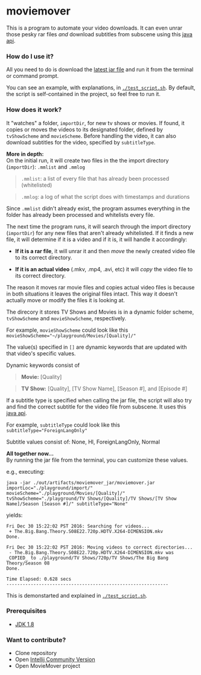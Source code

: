 # moviemover #
This is a program to automate your video downloads. It can even unrar those pesky rar files *and* download subtitles from subscene using this [java api](https://github.com/jangelsb/subscene_api).


### How do I use it? ###
All you need to do is download the [latest jar file](https://github.com/jangelsb/moviemover/tree/master/out/artifacts/moviemover_jar) and run it from the terminal or command prompt. 

You can see an example, with explanations, in [`./test_script.sh`](https://github.com/jangelsb/moviemover/blob/master/test_script.sh). By default, the script is self-contained in the project, so feel free to run it.

### How does it work? ###
It "watches" a folder, `importDir`, for new tv shows or movies. If found, it copies or moves the videos to its designated folder, defined by `tvShowScheme` and `movieScheme`. Before handling the video, it can also download subtitles for the video, specified by `subtitleType`.

  
**More in depth:**  
On the initial run, it will create two files in the the import directory (`importDir`): `.mmlist` and `.mmlog`


> `.mmlist`: a list of every file that has already been processed (whitelisted)

>`.mmlog`: a log of what the script does with timestamps and durations

Since `.mmlist` didn't already exist, the program assumes everything in the folder has already been processed and whitelists every file.

  
The next time the program runs, it will search through the import directory (`importDir`) for any new files that aren't already whitelisted. If it finds a new file, it will determine if it is a video and if it is, it will handle it accordingly:

* **If it is a rar file**, it will unrar it and then *move* the newly created video file to its correct directory.

* **If it is an actual video** (.mkv, .mp4, .avi, etc) it will *copy* the video file to its correct directory. 

The reason it moves rar movie files and copies actual video files is because in both situations it leaves the original files intact. This way it doesn't actually move or modify the files it is looking at. 

  
The direcory it stores TV Shows and Movies is in a dynamic folder scheme, `tvShowScheme` and `movieShowScheme`, respectively. 

For example, `movieShowScheme` could look like this `movieShowScheme="~/playground/Movies/[Quality]/"`

The value(s) specified in `[]` are dynamic keywords that are updated with that video's specific values. 

Dynamic keywords consist of
> **Movie:** [Quality]

>  **TV Show:** [Quality], [TV Show Name], [Season #], and [Episode #]

  
If a subtitle type is specified when calling the jar file, the script will also try and find the correct subtitle for the video file from subscene. It uses this [java api](https://github.com/jangelsb/subscene_api).

For example, `subtitleType` could look like this `subtitleType="ForeignLangOnly"`

Subtitle values consist of: None, HI, ForeignLangOnly, Normal

  
**All together now...**  
By running the jar file from the terminal, you can customize these values. 

e.g., executing:
```
java -jar ./out/artifacts/moviemover_jar/moviemover.jar importLoc="./playground/import/" movieScheme="./playground/Movies/[Quality]/" tvShowScheme="./playground/TV Shows/[Quality]/TV Shows/[TV Show Name]/Season [Season #]/" subtitleType="None"
```
yields:
```
Fri Dec 30 15:22:02 PST 2016: Searching for videos...
 + The.Big.Bang.Theory.S08E22.720p.HDTV.X264-DIMENSION.mkv
Done.

Fri Dec 30 15:22:02 PST 2016: Moving videos to correct directories...
 - The.Big.Bang.Theory.S08E22.720p.HDTV.X264-DIMENSION.mkv was _COPIED_ to ./playground/TV Shows/720p/TV Shows/The Big Bang Theory/Season 08
Done.

Time Elapsed: 0.628 secs
------------------------------------------------------------
```

This is demonstarted and explained in [`./test_script.sh`](https://github.com/jangelsb/moviemover/blob/master/test_script.sh). 

### Prerequisites ###
* [JDK 1.8](http://www.oracle.com/technetwork/java/javase/downloads/jdk8-downloads-2133151.html)

### Want to contribute?  ###

* Clone repository
* Open [Intellij Community Version](https://www.jetbrains.com/idea/download/)
* Open MovieMover project
